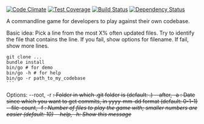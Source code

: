 [![Code Climate](https://codeclimate.com/github/compwron/knowgame/badges/gpa.svg)](https://codeclimate.com/github/compwron/knowgame)
[![Test Coverage](https://codeclimate.com/github/compwron/knowgame/badges/coverage.svg)](https://codeclimate.com/github/compwron/knowgame)
[![Build Status](https://travis-ci.org/compwron/knowgame.svg)](https://travis-ci.org/compwron/knowgame)
[![Dependency Status](https://gemnasium.com/compwron/knowgame.png)](https://gemnasium.com/compwron/knowgame)


A commandline game for developers to play against their own codebase.

Basic idea: Pick a line from the most X% often updated files. Try to identify the file that contains the line. If you fail, show options for filename. If fail, show more lines.


````
git clone ...
bundle install
bin/go # for demo
bin/go -h # for help
bin/go -r path_to_my_codebase
```

````
Options:
        --root, -r <s>:   Folder in which .git folder is (default: .)
       --after, -a <s>:   Date since which you want to get commits, in yyyy-mm-dd format (default: 0-1-1)
  --file-count, -f <i>:   Number of files to play the game with; smaller numbers are easier (default: 10)
            --help, -h:   Show this message
````
